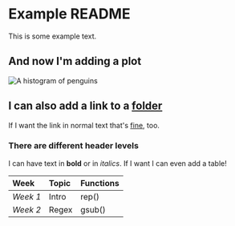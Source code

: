 # **Example README**


This is some example text.

## And now I'm adding a plot


![A histogram of penguins](./my_plots/histograms.png)


## I can also add a link to a [folder](./my_plots)

If I want the link in normal text that's [fine](./my_plots), too.

### There are different header levels

I can have text in **bold** or in *italics*. 
If I want I can even add a table!

|**Week**     |**Topic**  |**Functions**  |
|:------------|:----------|:--------------|
| *Week 1*    |Intro      |rep()          |
| *Week 2*    |Regex      |gsub()         |             
